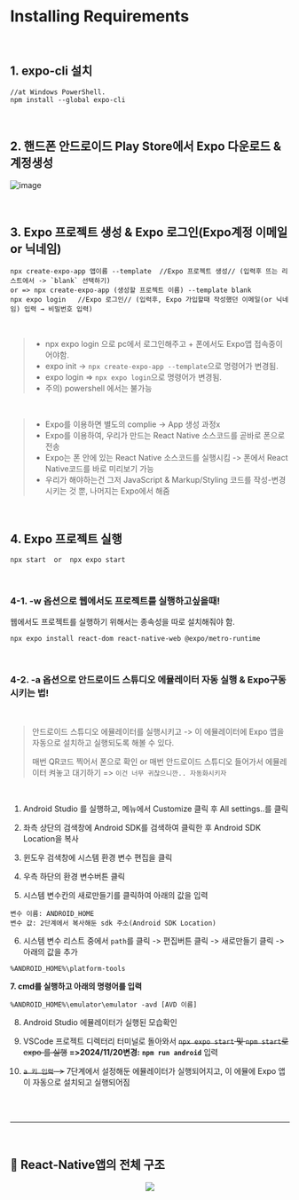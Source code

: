 # Installing Requirements  

<br>

## 1. expo-cli 설치

```
//at Windows PowerShell.
npm install --global expo-cli
```

<br>


## 2. 핸드폰 안드로이드 Play Store에서 Expo 다운로드 & 계정생성


![image](https://github.com/user-attachments/assets/292b942b-0c9f-4b7a-ad48-73657e860362)

<br>

## 3. Expo 프로젝트 생성 & Expo 로그인(Expo계정 이메일 or 닉네임)

```
npx create-expo-app 앱이름 --template  //Expo 프로젝트 생성// (입력후 뜨는 리스트에서 -> `blank` 선택하기)
or => npx create-expo-app (생성할 프로젝트 이름) --template blank    
npx expo login   //Expo 로그인// (입력후, Expo 가입할때 작성했던 이메일(or 닉네임) 입력 → 비밀번호 입력)
```

<br>

> + npx expo login 으로 pc에서 로그인해주고 + 폰에서도 Expo앱 접속중이어야함.  
> + expo init -> `npx create-expo-app --template`으로 명령어가 변경됨.  
> + expo login => `npx expo login`으로 명령어가 변경됨.  
> + 주의) powershell 에서는 불가능  



<br>

> + Expo를 이용하면 별도의 complie -> App 생성 과정x  
> + Expo를 이용하여, 우리가 만드는 React Native 소스코드를 곧바로 폰으로 전송  
> + Expo는 폰 안에 있는 React Native 소스코드를 실행시킴 -> 폰에서 React Native코드를 바로 미리보기 가능
> + 우리가 해야하는건 그저 JavaScript & Markup/Styling 코드를 작성-변경시키는 것 뿐, 나머지는 Expo에서 해줌

<br>

## 4. Expo 프로젝트 실행

```
npx start  or  npx expo start
```
<br>

### 4-1. -w 옵션으로 웹에서도 프로젝트를 실행하고싶을때!
웹에서도 프로젝트를 실행하기 위해서는 종속성을 따로 설치해줘야 함.
```
npx expo install react-dom react-native-web @expo/metro-runtime
```

<br>

### 4-2. -a 옵션으로 안드로이드 스튜디오 에뮬레이터 자동 실행 & Expo구동시키는 법!

<br>

> 안드로이드 스튜디오 에뮬레이터를 실행시키고 -> 이 에뮬레이터에 Expo 앱을 자동으로 설치하고 실행되도록 해볼 수 있다.
> 
> 매번 QR코드 찍어서 폰으로 확인 or 매번 안드로이드 스튜디오 들어가서 에뮬레이터 켜놓고 대기하기 => `이건 너무 귀찮으니깐.. 자동화시키자`  

<br>

1. Android Studio 를 실행하고, 메뉴에서 Customize 클릭 후 All settings..를 클릭
   
2. 좌측 상단의 검색창에 Android SDK를 검색하여 클릭한 후 Android SDK Location을 복사
   
3. 윈도우 검색창에 시스템 환경 변수 편집을 클릭
   
4. 우측 하단의 환경 변수버튼 클릭
   
5. 시스템 변수칸의 새로만들기를 클릭하여 아래의 값을 입력
```
변수 이름: ANDROID_HOME
변수 값: 2단계에서 복사해둔 sdk 주소(Android SDK Location)
```
6. 시스템 변수 리스트 중에서 `path`를 클릭 -> 편집버튼 클릭 -> 새로만들기 클릭 -> 아래의 값을 추가
```
%ANDROID_HOME%\platform-tools
```
  **7. cmd를 실행하고 아래의 명령어를 입력**
```
%ANDROID_HOME%\emulator\emulator -avd [AVD 이름]
```
8. Android Studio 에뮬레이터가 실행된 모습확인

9. VSCode 프로젝트 디렉터리 터미널로 돌아와서 ~~`npx expo start` 및 `npm start`로 expo 를 실행~~ **=>2024/11/20변경:**  **`npm run android`** 입력
 
11. ~~`a 키 입력` ->~~ 7단계에서 설정해둔 에뮬레이터가 실행되어지고, 이 에뮬에 Expo 앱이 자동으로 설치되고 실행되어짐    




<br><br><hr><br>

## 📱 React-Native앱의 전체 구조

<div align="center"><img src="https://github.com/user-attachments/assets/9ef1ebdb-613e-4a52-ad5f-e16195b63596"></div>


<br><br><br><br>
